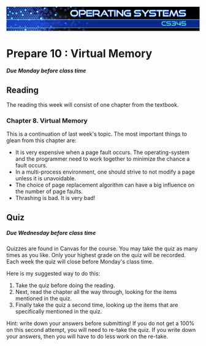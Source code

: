 ![](../images/banner.jpg)

# Prepare 10 : Virtual Memory

##### Due Monday before class time

## Reading

The reading this week will consist of one chapter from the textbook.

### Chapter 8\. Virtual Memory

This is a continuation of last week's topic. The most important things to glean from this chapter are:

*   It is very expensive when a page fault occurs. The operating-system and the programmer need to work together to minimize the chance a fault occurs.
*   In a multi-process environment, one should strive to not modify a page unless it is unavoidable.
*   The choice of page replacement algorithm can have a big influence on the number of page faults.
*   Thrashing is bad. It is very bad!

## Quiz

##### Due Wednesday before class time

Quizzes are found in Canvas for the course. You may take the quiz as many times as you like. Only your highest grade on the quiz will be recorded.  Each week the quiz will close before Monday's class time.

Here is my suggested way to do this:

1.  Take the quiz before doing the reading.
2.  Next, read the chapter all the way through, looking for the items mentioned in the quiz.
3.  Finally take the quiz a second time, looking up the items that are specifically mentioned in the quiz.

Hint: write down your answers before submitting! If you do not get a 100% on this second attempt, you will need to re-take the quiz. If you write down your answers, then you will have to do less work on the re-take.
